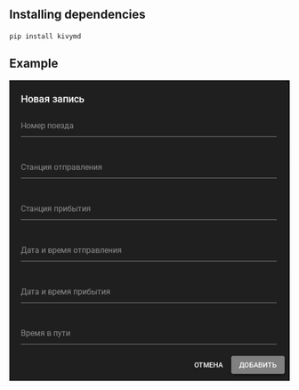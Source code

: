 ## **Installing dependencies**
    pip install kivymd

## **Example**

![Добавление строки в таблицу](https://github.com/sv1atsk1/POISlabs/blob/main/POISlab2/screenshots%20for%20demonstration/AddaString.png)
